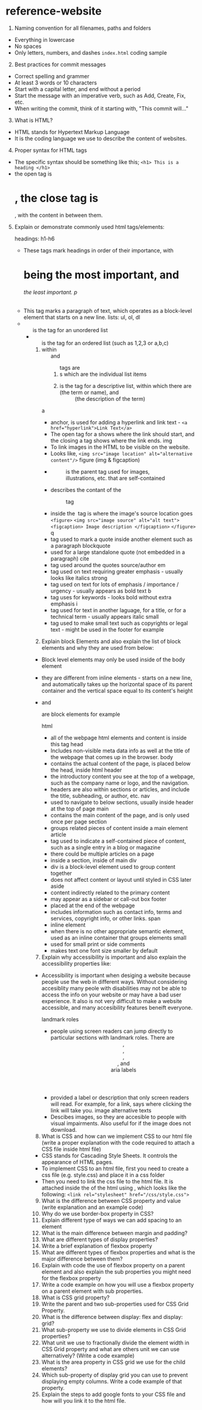 # reference-website
1. Naming convention for all filenames, paths and folders
- Everything in lowercase
- No spaces
- Only letters, numbers, and dashes 
`index.html` coding sample 
2. Best practices for commit messages
- Correct spelling and grammer
- At least 3 words or 10 characters
- Start with a capital letter, and end without a period
- Start the message with an imperative verb, such as Add, Create, Fix, etc. 
- When writing the commit, think of it starting with, "This commit will..."
3. What is HTML?
- HTML stands for Hypertext Markup Language
- It is the coding language we use to describe the content of websites. 
4. Proper syntax for HTML tags
- The specific syntax should be something like this;
`<h1> This is a heading </h1>`
- the open tag is <h1>, the close tag is </h1>, with the content in between them. 
5. Explain or demonstrate commonly used html tags/elements:

    headings: h1-h6
    - These tags mark headings in order of their importance, with <h1> being the most important, and <h6> the least important. 
    p
    - This tag marks a paragraph of text, which operates as a block-level element that starts on a new line. 
    lists: ul, ol, dl
    - <ul> is the tag for an unordered list
    - <ol> is the tag for an ordered list (such as 1,2,3 or a,b,c)
    - within <ul> and <ol> tags are <li>s which are the individual list items 
    - <dl> is the tag for a descriptive list, within which there are <dt> (the term or name), and <dd> (the description of the term)
    a
    - anchor, is used for adding a hyperlink and link text - `<a href="hyperlink">Link Text</a>`
    - The open tag for a shows where the link should start, and the closing a tag shows where the link ends. 
    img
    - To link images in the HTML to be visible on the website.
    - Looks like, `<img src="image location" alt="alternative content"/>`
    figure (img & figcaption)
    - <figure> is the parent tag used for images, illustrations, etc. that are self-contained 
    - <figcaption> describes the contant of the <figure> tag
    - inside the <img> tag is where the image's source location goes 
    `<figure>`
        `<img src="image source" alt="alt text">`
        `<figcaption> Image description </figcaption>`
    `</figure>`
    q
    - tag used to mark a quote inside another element such as a paragraph
    blockquote
    - used for a large standalone quote (not embedded in a paragraph)
    cite
    - tag used around the quotes source/author
    em
    - tag used on text requiring greater emphasis - usually looks like italics 
    strong
    - tag used on text for lots of emphasis / importance / urgency - usually appears as bold text
    b
    - tag uses for keywords - looks bold without extra emphasis
    i
    - tag used for text in another laguage, for a title, or for a technical term - usually appears italic
    small
    - tag used to make small text such as copyrights or legal text - might be used in the footer for example
6. Explain block Elements and also explain the list of block elements and why they are used from below:
- Block level elements may only be used inside of the body element
- they are different from inline elements - starts on a new line, and automatically takes up the horizontal space of its parent container and the vertical space equal to its content's height 
- <p> and <div> are block elements for example

    html
    - all of the webpage html elements and content is inside this tag 
    head
    - Includes non-visible meta data info as well at the title of the webpage that comes up in the browser. 
    body
    - contains the actual content of the page, is placed below the head, inside html
    header
    - the introductory content you see at the top of a webpage, such as the company name or logo, and the navigation. 
    - headers are also within sections or articles, and include the title, subheading, or author, etc. 
    nav
    - used to navigate to below sections, usually inside header at the top of page 
    main
    - contains the main content of the page, and is only used once per page
    section
    - groups related pieces of content inside a main element 
    article
    - tag used to indicate a self-contained piece of content, such as a single entry in a blog or magazine
    - there could be multiple articles on a page
    - inside a section, inside of main
    div
    - div is a block-level element used to group content together 
    - does not affect content or layout until styled in CSS later
    aside
    - content indirectly related to the primary content 
    - may appear as a sidebar or call-out box
    footer
    - placed at the end of the webpage
    - includes information such as contact info, terms and services, copyright info, or other links. 
    span
    - inline element
    - when there is no other appropriate semantic element, used as an inline container that groups elements
    small
    - used for small print or side comments 
    - makes text one font size smaller by default 

7. Explain why accessibility is important and also explain the accessibility properties like:
- Accessibility is important when desiging a website because people use the web in different ways. Without considering accesiblity many peole with disabilities may not be able to access the info on your website or may have a bad user experience. It also is not very difficult to make a website accessible, and many accesibility features beneift everyone. 

    landmark roles
    - people using screen readers can jump directly to particular sections with landmark roles. There are <header role="banner">, <nav role="naviagtion">, <main role="main">, <aside role="complimentary">, and <footer role="contentinfo">
    aria labels
    - provided a label or description that only screen readers will read. For example, for a link, says where clicking the link will take you.
    image alternative texts
    - Descibes images, so they are accesible to people with visual impairments. Also useful for if the image does not download. 

8. What is CSS and how can we implement CSS to our html file (write a proper explanation with the code required to attach a CSS file inside html file)
- CSS stands for Cascading Style Sheets. It controls the appearance of HTML pages. 
- To implement CSS to an html file, first you need to create a css file (e.g. style.css) and place it in a css folder
- Then you need to link the css file to the html file. It is attached inside the <head> of the html using <link>, which looks like the following:
` <link rel="stylesheet" href="/css/style.css"> `

9. What is the difference between CSS property and value (write explanation and an example code)
10. Why do we use border-box property in CSS?
11. Explain different type of ways we can add spacing to an element
12. What is the main difference between margin and padding?
13. What are different types of display properties?
14. Write a brief explanation of flexbox property
15. What are different types of flexbox properties and what is the major difference between them?
16. Explain with code the use of flexbox property on a parent element and also explain the sub properties you might need for the flexbox property
17. Write a code example on how you will use a flexbox property on a parent element with sub properties.
18. What is CSS grid property?
19. Write the parent and two sub-properties used for CSS Grid Property.
20. What is the difference between display: flex and display: grid?
21. What sub-property we use to divide elements in CSS Grid properties?
22. What unit we use to fractionally divide the element width in CSS Grid property and what are others unit we can use alternatively? (Write a code example)
23. What is the area property in CSS grid we use for the child elements?
24. Which sub-property of display grid you can use to prevent displaying empty columns. Write a code example of that property.
25. Explain the steps to add google fonts to your CSS file and how will you link it to the html file.